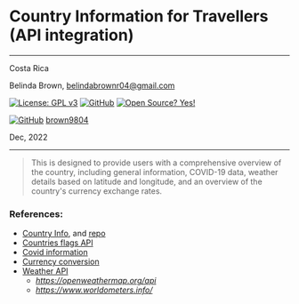 # Country Information for Travellers (API integration)

----------

Costa Rica

Belinda Brown, belindabrownr04@gmail.com

[![License: GPL v3](https://img.shields.io/badge/License-GPLv3-blue.svg)](https://www.gnu.org/licenses/gpl-3.0)
[![GitHub](https://badgen.net/badge/icon/github?icon=github&label)](https://github.com) [![Open Source? Yes!](https://badgen.net/badge/Open%20Source%20%3F/Yes%21/blue?icon=github)](https://github.com/Naereen/badges/)

[![GitHub](https://img.shields.io/badge/--181717?logo=github&logoColor=ffffff)](https://github.com/)
[brown9804](https://github.com/brown9804)

Dec, 2022

----------

> This is designed to provide users with a comprehensive overview of the country, including general information, COVID-19 data, weather details based on latitude and longitude, and an overview of the country's currency exchange rates.

### References:
- [Country Info](https://pypi.org/project/countryinfo/), and [repo](https://github.com/porimol/countryinfo.git)
- [Countries flags API](https://www.countryflags.io)
- [Covid information](https://www.worldometers.info/coronavirus/country/)
- [Currency conversion](https://pypi.org/project/CurrencyConverter/)
- [Weather API](https://open-meteo.com/)
  - *https://openweathermap.org/api*
  - *https://www.worldometers.info/*